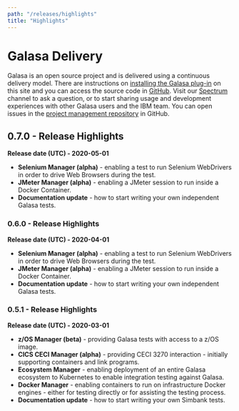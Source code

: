 ```yaml
---
path: "/releases/highlights"
title: "Highlights"
---
```


# Galasa Delivery

Galasa is an open source project and is delivered using a continuous delivery model. There are instructions on [installing the Galasa plug-in](/docs/getting-started/installing) on this site and you can access the source code in [GitHub](https://github.com/galasa-dev). Visit our [Spectrum](https://spectrum.chat/galasa) channel to ask a question, or to start sharing usage and development experiences with other Galasa users and the IBM team. You can open issues in the [project management repository](https://github.com/galasa-dev/projectmanagement) in GitHub. 

## 0.7.0 - Release Highlights
<b>Release date (UTC) - 2020-05-01</b>
- <b>Selenium Manager (alpha)</b> - enabling a test to run Selenium WebDrivers in order to drive Web Browsers during the test. 
- <b>JMeter Manager (alpha)</b> - enabling a JMeter session to run inside a Docker Container.
- <b>Documentation update</b> - how to start writing your own independent Galasa tests.


### 0.6.0 - Release Highlights
<b>Release date (UTC) - 2020-04-01</b>

- <b>Selenium Manager (alpha)</b> - enabling a test to run Selenium WebDrivers in order to drive Web Browsers during the test. 
- <b>JMeter Manager (alpha)</b> - enabling a JMeter session to run inside a Docker Container.
- <b>Documentation update</b> - how to start writing your own independent Galasa tests. 

### 0.5.1 - Release Highlights
<b>Release date (UTC) - 2020-03-01</b>

- <b>z/OS Manager (beta)</b> - providing Galasa tests with access to a z/OS image.
- <b>CICS CECI Manager (alpha)</b> - providing CECI 3270 interaction - initially supporting containers and link programs.
- <b>Ecosystem Manager</b> - enabling deployment of an entire Galasa ecosystem to Kubernetes to enable integration testing against Galasa. 
- <b>Docker Manager</b> - enabling containers to run on infrastructure Docker engines - either for testing directly or for assisting the testing process. 
- <b>Documentation update</b> - how to start writing your own Simbank tests. 


